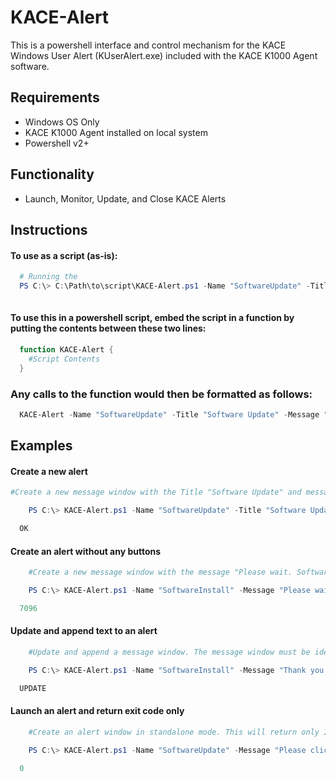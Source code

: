 KACE-Alert
=============

This is a powershell interface and control mechanism for the KACE Windows User Alert (KUserAlert.exe) included with the KACE K1000 Agent software.

## Requirements
* Windows OS Only
* KACE K1000 Agent installed on local system
* Powershell v2+

## Functionality
* Launch, Monitor, Update, and Close KACE Alerts


## Instructions
#### To use as a script (as-is):
```powershell
  # Running the 
  PS C:\> C:\Path\to\script\KACE-Alert.ps1 -Name "SoftwareUpdate" -Title "Software Update" -Message "Please click ok to proceed"
  
```

#### To use this in a powershell script, embed the script in a function by putting the contents between these two lines:
```powershell
  function KACE-Alert {
    #Script Contents
  }
```
### Any calls to the function would then be formatted as follows:
```powershell
  KACE-Alert -Name "SoftwareUpdate" -Title "Software Update" -Message "Please click ok to proceed"
```


## Examples

#### Create a new alert
```powershell
#Create a new message window with the Title "Software Update" and message "Please click ok to proceed" and OK, Snooze, and Cancel buttons. This includes custom options as follows: 5 minute timeout, snooze on timeout, limit of 5 snoozes.

	PS C:\> KACE-Alert.ps1 -Name "SoftwareUpdate" -Title "Software Update" -Message "Please click ok to proceed" -Ok -Snooze -Cancel -Timeout 300 -TimoutAction "Snooze" -SnoozeLimit 5

  OK
```

#### Create an alert without any buttons
```powershell
	#Create a new message window with the message "Please wait. Software is being installed." without any buttons. This command returns the PID of the launched alert window.

	PS C:\> KACE-Alert.ps1 -Name "SoftwareInstall" -Message "Please wait. Software is being installed." -NoButtons

  7096
```

#### Update and append text to an alert
```powershell
	#Update and append a message window. The message window must be identified by "name" used when the alert was launched.

	PS C:\> KACE-Alert.ps1 -Name "SoftwareInstall" -Message "Thank you for your patience. Software is still being installed" -Update -Append

  UPDATE
  ```
  
#### Launch an alert and return exit code only
```powershell
	#Create an alert window in standalone mode. This will return only INT exit codes, rather than string return values.

	PS C:\> KACE-Alert.ps1 -Name "SoftwareUpdate" -Message "Please click ok to proceed" -Ok -Snooze -Cancel -TimoutAction "Snooze" -SnoozeLimit 5 -SnoozeLimitAction "OK" -Silent

  0
```
